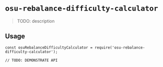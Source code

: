 # `osu-rebalance-difficulty-calculator`

> TODO: description

## Usage

```
const osuRebalanceDifficultyCalculator = require('osu-rebalance-difficulty-calculator');

// TODO: DEMONSTRATE API
```

